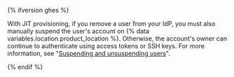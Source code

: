 {% ifversion ghes %}

With JIT provisioning, if you remove a user from your IdP, you must also manually suspend the user's account on {% data variables.location.product_location %}. Otherwise, the account's owner can continue to authenticate using access tokens or SSH keys. For more information, see "[Suspending and unsuspending users](/enterprise/admin/guides/user-management/suspending-and-unsuspending-users)".

{% endif %}
